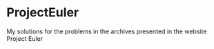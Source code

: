 # ProjectEuler
My solutions for the problems in the archives presented in the website Project Euler
